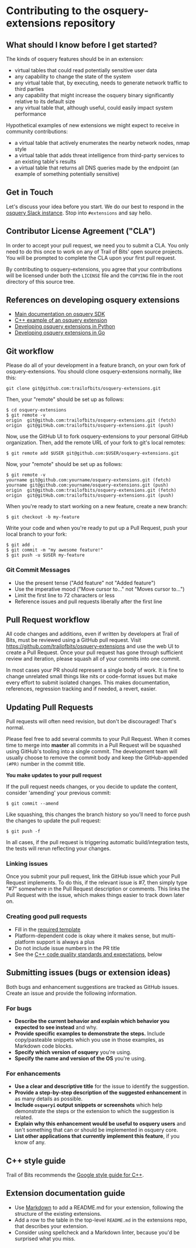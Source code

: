 Contributing to the osquery-extensions repository
======

## What should I know before I get started?

The kinds of osquery features should be in an extension:
* virtual tables that could read potentially sensitive user data
* any capability to change the state of the system
* any virtual table that, by executing, needs to generate network traffic to third parties
* any capability that might increase the osquery binary significantly relative to its default size
* any virtual table that, although useful, could easily impact system performance

Hypothetical examples of new extensions we might expect to receive in community contributions:
* a virtual table that actively enumerates the nearby network nodes, nmap style
* a virtual table that adds threat intelligence from third-party services to an existing table's results
* a virtual table that returns all DNS queries made by the endpoint (an example of something potentially sensitive)

## Get in Touch

Let's discuss your idea before you start. We do our best to respond in the [osquery Slack instance](https://osquery.slack.com). Stop into `#extensions` and say hello.

## Contributor License Agreement ("CLA")

In order to accept your pull request, we need you to submit a CLA. You only need to do this once to work on any of Trail of Bits' open source projects. You will be prompted to complete the CLA upon your first pull request.

By contributing to osquery-extensions, you agree that your contributions will be licensed under both the `LICENSE` file and the `COPYING` file in the root directory of this source tree.

## References on developing osquery extensions

* [Main documentation on osquery SDK](https://osquery.readthedocs.io/en/stable/development/osquery-sdk/)
* [C++ example of an osquery extension](https://github.com/facebook/osquery/tree/master/osquery/examples)
* [Developing osquery extensions in Python]()
* [Developing osquery extensions in Go]()

## Git workflow

Please do all of your development in a feature branch, on your own fork of osquery-extensions. You should clone osquery-extensions normally, like this:

```
git clone git@github.com:trailofbits/osquery-extensions.git
```

Then, your "remote" should be set up as follows:

```
$ cd osquery-extensions
$ git remote -v
origin  git@github.com:trailofbits/osquery-extensions.git (fetch)
origin  git@gitHub.com:trailofbits/osquery-extensions.git (push)
```

Now, use the GitHub UI to fork osquery-extensions to your personal GitHub organization. Then, add the remote URL of your fork to git's local remotes:

```
$ git remote add $USER git@github.com:$USER/osquery-extensions.git
```

Now, your "remote" should be set up as follows:

```
$ git remote -v
yourname git@github.com:yourname/osquery-extensions.git (fetch)
yourname git@github.com:yourname/osquery-extensions.git (push)
origin  git@github.com:trailofbits/osquery-extensions.git (fetch)
origin  git@gitHub.com:trailofbits/osquery-extensions.git (push)
```

When you're ready to start working on a new feature, create a new branch:

```
$ git checkout -b my-feature
```

Write your code and when you're ready to put up a Pull Request, push your local branch to your fork:

```
$ git add .
$ git commit -m "my awesome feature!"
$ git push -u $USER my-feature
```

### Git Commit Messages

* Use the present tense ("Add feature" not "Added feature")
* Use the imperative mood ("Move cursor to..." not "Moves cursor to...")
* Limit the first line to 72 characters or less
* Reference issues and pull requests liberally after the first line

## Pull Request workflow

All code changes and additions, even if written by developers at Trail of Bits, must be reviewed using a GitHub pull request. Visit https://github.com/trailofbits/osquery-extensions and use the web UI to create a Pull Request. Once your pull request has gone through sufficient review and iteration, please squash all of your commits into one commit.

In most cases your PR should represent a single body of work. It is fine to change unrelated small things like nits or code-format issues but make every effort to submit isolated changes. This makes documentation, references, regression tracking and if needed, a revert, easier.

## Updating Pull Requests

Pull requests will often need revision, but don't be discouraged! That's normal.

Please feel free to add several commits to your Pull Request. When it comes time to merge into **master** all commits in a Pull Request will be squashed using GitHub's tooling into a single commit. The development team will usually choose to remove the commit body and keep the GitHub-appended `(#PR)` number in the commit title.

**You make updates to your pull request**

If the pull request needs changes, or you decide to update the content, consider 'amending' your previous commit:

```
$ git commit --amend
```

Like squashing, this changes the branch history so you'll need to force push the changes to update the pull request:

```
$ git push -f
```

In all cases, if the pull request is triggering automatic build/integration tests, the tests will rerun reflecting your changes.

### Linking issues

Once you submit your pull request, link the GitHub issue which your Pull Request implements. To do this, if the relevant issue is #7, then simply type "#7" somewhere in the Pull Request description or comments. This links the Pull Request with the issue, which makes things easier to track down later on.

### Creating good pull requests

* Fill in the [required template](https://github.com/trailofbits/osquery-extensions/blob/master/PULL_REQUEST_TEMPLATE.md)
* Platform-dependent code is okay where it makes sense, but multi-platform support is always a plus
* Do not include issue numbers in the PR title
* See the [C++ code quality standards and expectations](#C++-style-guide), below

## Submitting issues (bugs or extension ideas)

Both bugs and enhancement suggestions are tracked as GitHub issues. Create an issue and provide the following information.

### For bugs
* **Describe the current behavior and explain which behavior you expected to see instead** and why.
* **Provide specific examples to demonstrate the steps.** Include copy/pasteable snippets which you use in those examples, as Markdown code blocks.
* **Specify which version of osquery** you're using.
* **Specify the name and version of the OS** you're using.

### For enhancements
* **Use a clear and descriptive title** for the issue to identify the suggestion.
* **Provide a step-by-step description of the suggested enhancement** in as many details as possible.
* **Include `osqueryi` output snippets or screenshots** which help demonstrate the steps or the extension to which the suggestion is related.
* **Explain why this enhancement would be useful to osquery users** and isn't something that can or should be implemented in osquery core.
* **List other applications that currently implement this feature**, if you know of any.

## C++ style guide

Trail of Bits recommends the [Google style guide for C++](https://google.github.io/styleguide/cppguide.html).

## Extension documentation guide

* Use [Markdown](https://guides.github.com/features/mastering-markdown/) to add a README.md for your extension, following the structure of the existing extensions.
* Add a row to the table in the top-level `README.md` in the extensions repo, that describes your extension.
* Consider using spellcheck and a Markdown linter, because you'd be surprised what you miss.
